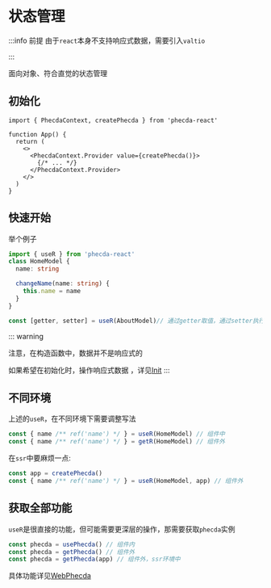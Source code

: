 # 状态管理

:::info 前提
由于`react`本身不支持响应式数据，需要引入`valtio`

:::

面向对象、符合直觉的状态管理

## 初始化

```tsx
import { PhecdaContext, createPhecda } from 'phecda-react'

function App() {
  return (
    <>
      <PhecdaContext.Provider value={createPhecda()}>
        {/* ... */}
      </PhecdaContext.Provider>
    </>
  )
}
```

## 快速开始

举个例子

```ts
import { useR } from 'phecda-react'
class HomeModel {
  name: string

  changeName(name: string) {
    this.name = name
  }
}

const [getter, setter] = useR(AboutModel)// 通过getter取值，通过setter执行方法或者直接赋值
```

::: warning

注意，在构造函数中，数据并不是响应式的

如果希望在初始化时，操作响应式数据 ，详见[Init](../base.md)
:::

## 不同环境

上述的`useR`，在不同环境下需要调整写法

```ts
const { name /** ref('name') */ } = useR(HomeModel) // 组件中
const { name /** ref('name') */ } = getR(HomeModel) // 组件外
```

在`ssr`中要麻烦一点:

```ts
const app = createPhecda()
const { name /** ref('name') */ } = useR(HomeModel, app) // 组件外
```

## 获取全部功能

`useR`是很直接的功能，但可能需要更深层的操作，那需要获取`phecda`实例

```ts
const phecda = usePhecda() // 组件内
const phecda = getPhecda() // 组件外
const phecda = getPhecda(app) // 组件外，ssr环境中
```

具体功能详见[WebPhecda](../api.md)
